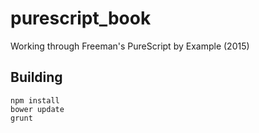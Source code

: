 # purescript_book

Working through Freeman's PureScript by Example (2015)

## Building

```
npm install
bower update
grunt
```
